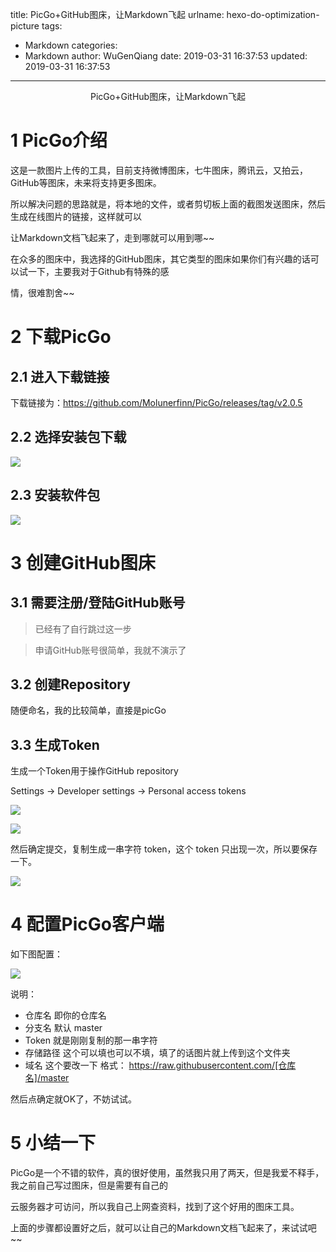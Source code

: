 title: PicGo+GitHub图床，让Markdown飞起
urlname: hexo-do-optimization-picture
tags:
  - Markdown
categories:
  - Markdown
author: WuGenQiang
date: 2019-03-31 16:37:53
updated: 2019-03-31 16:37:53
---
<center>PicGo+GitHub图床，让Markdown飞起</center>

<!--more-->

# 1 PicGo介绍

这是一款图片上传的工具，目前支持微博图床，七牛图床，腾讯云，又拍云，GitHub等图床，未来将支持更多图床。

所以解决问题的思路就是，将本地的文件，或者剪切板上面的截图发送图床，然后生成在线图片的链接，这样就可以

让Markdown文档飞起来了，走到哪就可以用到哪~~

在众多的图床中，我选择的GitHub图床，其它类型的图床如果你们有兴趣的话可以试一下，主要我对于Github有特殊的感

情，很难割舍~~

# 2 下载PicGo

## 2.1 进入下载链接

下载链接为：https://github.com/Molunerfinn/PicGo/releases/tag/v2.0.5

## 2.2 选择安装包下载

![](https://raw.githubusercontent.com/wugenqiang/picGo/master/pictures/20190331164455.png)

## 2.3 安装软件包

![](https://raw.githubusercontent.com/wugenqiang/picGo/master/pictures/20190331164603.png)

# 3 创建GitHub图床
## 3.1 需要注册/登陆GitHub账号

> 已经有了自行跳过这一步

> 申请GitHub账号很简单，我就不演示了

## 3.2 创建Repository

随便命名，我的比较简单，直接是picGo

## 3.3 生成Token

生成一个Token用于操作GitHub repository

Settings -> Developer settings -> Personal access tokens 

![](https://raw.githubusercontent.com/wugenqiang/picGo/master/pictures/20190331165930.png)

![](https://raw.githubusercontent.com/wugenqiang/picGo/master/pictures/20190331170203.png)

然后确定提交，复制生成一串字符 token，这个 token 只出现一次，所以要保存一下。

![](https://raw.githubusercontent.com/wugenqiang/picGo/master/pictures/20190331170410.png)

# 4 配置PicGo客户端
如下图配置：

![](https://raw.githubusercontent.com/wugenqiang/picGo/master/pictures/20190331170716.png)

说明：

+ 仓库名 即你的仓库名
+ 分支名 默认 master
+ Token 就是刚刚复制的那一串字符
+ 存储路径 这个可以填也可以不填，填了的话图片就上传到这个文件夹
+ 域名 这个要改一下 格式： https://raw.githubusercontent.com/[仓库名]/master

然后点确定就OK了，不妨试试。

# 5 小结一下

PicGo是一个不错的软件，真的很好使用，虽然我只用了两天，但是我爱不释手，我之前自己写过图床，但是需要有自己的

云服务器才可访问，所以我自己上网查资料，找到了这个好用的图床工具。

上面的步骤都设置好之后，就可以让自己的Markdown文档飞起来了，来试试吧~~
